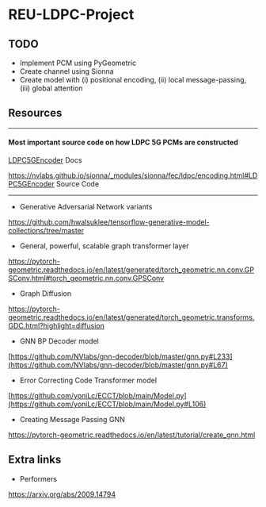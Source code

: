 # REU-LDPC-Project

## TODO
- Implement PCM using PyGeometric
- Create channel using Sionna
- Create model with (i) positional encoding, (ii) local message-passing, (iii) global attention

## Resources

--- 

#### Most important source code on how LDPC 5G PCMs are constructed

[LDPC5GEncoder](https://nvlabs.github.io/sionna/api/fec.ldpc.html#sionna.fec.ldpc.encoding.LDPC5GEncoder) Docs

https://nvlabs.github.io/sionna/_modules/sionna/fec/ldpc/encoding.html#LDPC5GEncoder Source Code

--- 

- Generative Adversarial Network variants

https://github.com/hwalsuklee/tensorflow-generative-model-collections/tree/master 

- General, powerful, scalable graph transformer layer

https://pytorch-geometric.readthedocs.io/en/latest/generated/torch_geometric.nn.conv.GPSConv.html#torch_geometric.nn.conv.GPSConv

- Graph Diffusion

https://pytorch-geometric.readthedocs.io/en/latest/generated/torch_geometric.transforms.GDC.html?highlight=diffusion

- GNN BP Decoder model

[https://github.com/NVlabs/gnn-decoder/blob/master/gnn.py#L233](https://github.com/NVlabs/gnn-decoder/blob/master/gnn.py#L67)

- Error Correcting Code Transformer model

[https://github.com/yoniLc/ECCT/blob/main/Model.py](https://github.com/yoniLc/ECCT/blob/main/Model.py#L106)

- Creating Message Passing GNN

https://pytorch-geometric.readthedocs.io/en/latest/tutorial/create_gnn.html


## Extra links

- Performers

https://arxiv.org/abs/2009.14794

